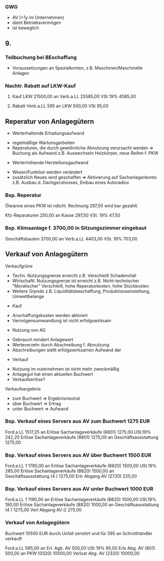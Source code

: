 ### GWG

- AV (>1y im Unternehmen)
- dient Betriebsvermögen
- ist beweglich

## 9.

### Teilbuchung bei BEschaffung

- Voraussetzungen an Spezialkonten, z.B. Maschinen/Maschinelle Anlagen

### Nachtr. Rabatt auf LKW-Kauf

1. Kauf
LKW      21500,00 an Verb.a.LL 25585,00
VSt 19%   4085,00

2. Rabatt
Verb.a.LL  595 an LKW         500,00
                  VSt          95,00

## Reperatur von Anlagegütern

- Werterhaltende Erhaltungsaufwand
+ regelmäßige Wartunsgarbeiten
+ Reperaturen, die durch gewöhnliche Abnutzung verursacht werden
=> Buchung als Aufwand
z.B. Auswechseln Heizkörper, neue Reifen f. PKW

- Werterhöhende Herstellunsgaufwand
+ Wesen/Funktion werden verändert
+ zusätzlich Neues wird geschaffen
=> Aktivierung auf Sachanlagenkonto
z.B. Ausbau d. Dachgecshosses, Einbau eines Autoradios

### Bsp. Reperatur

Ölwanne eines PKW ist ndicht.
Rechnung 297,50 wird bar gezahlt.

Kfz-Reparaturen   250,00  an Kasse    297,50
VSt. 19%           47,50

### Bsp. Klimaanlage f. 3700,00 in Sitzungszimmer eingebaut

Geschäftsbauten  3700,00  an  Verb.a.LL 4403,00
VSt. 19%          703,00

## Verkauf von Anlagegütern

Verkaufgrüne
- Techn. Nutzungsgrenze erreicht
z.B. Verschleiß Schadensfall
- Wirtschaftl. Nutzungsgrenze ist erreicht
z.B. Nicht-technischer "Moralischer" Verschleiß, hohe Reperaturkosten, hohe Stückkosten
- Weitere Grpnde
z.B. Liquiditätsbeschaffung, Produktionseinstellung, Umweltbelange

* Kauf
+ Anschaffungskosten werden aktiviert
+ Vermögensumwandlung ist nicht erfolgswirksam
* Nutzung von AG
+ Gebrauch mindert Anlagewert
+ Werteverzehr durch Abschreibung f. Abnutzung
+ Abschreibungen stellt erfolgswirksamen Aufwand dar
* Verkauf
+ Nutzung im nuternehmen ist nicht mehr zweckmäßig
+ Anlagegut hat einen aktuellen Buchwert
+ Verkaufserlöse?

Verkaufsergebnis
* zum Buchwert
=> Ergebnisneutral
* über Buchwert
=> Ertrag
* unter Buchwert
=> Aufwand

### Bsp. Verkauf eines Servers aus AV zum Buchwert 1275 EUR
 
Ford.a.LL 1517,25                   an  Erlöse Sachanlageverkäufe (8801)  1275,00
                                        USt.19%                     242,25
Erlöse Sachanlageverkäufe (8801)  1275,00  an  Geschäftsausstattung       1275,00

### Bsp. Verkauf eines Servers aus AV über Buchwert 1500 EUR

Ford.a.LL 1                 1785,00  an  Erlöse Sachanlageverkäufe  (8820)  1500,00
                                         USt.19%                             285,00
Erlöse Sachanlageverkäufe (8820)  1500,00  an  Geschäftsausstattung (4   )  1275,00
                                               Ertr Abgang AV (2720)         225,00

### Bsp. Verkauf eines Servers aus AV unter Buchwert 1000 EUR

Ford.a.LL 1                 1190,00  an  Erlöse Sachanlageverkäufe  (8820)  1000,00
                                         USt.19%                             190,00
Erlöse Sachanlageverkäufe (8820)  1000,00  an  Geschäftsausstattung (4   )  1275,00
Verl Abgang AV ()                  275,00                                               

### Verkauf von Anlagegütern

Buchwert 10500 EUR
durch Unfall zerstört und für 595 an Schrotthändler verkauft

Ford.a.LL 595,00 an Erl. Agb. AV  500,00
                         USt 19%   95,00
Erls Abg. AV (801)     500,00  an PKW (0320) 10500,00
Verlust Abg. AV (2320) 10000,00
